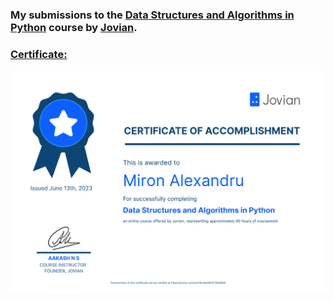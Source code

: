### My submissions to the [Data Structures and Algorithms in Python](https://jovian.com/learn/data-structures-and-algorithms-in-python) course by [Jovian](https://jovian.com/).

### [Certificate:](https://jovian.com/certificate/MFQTQNZRGE)

![Certificate](Certificate/DataStructures.PNG)